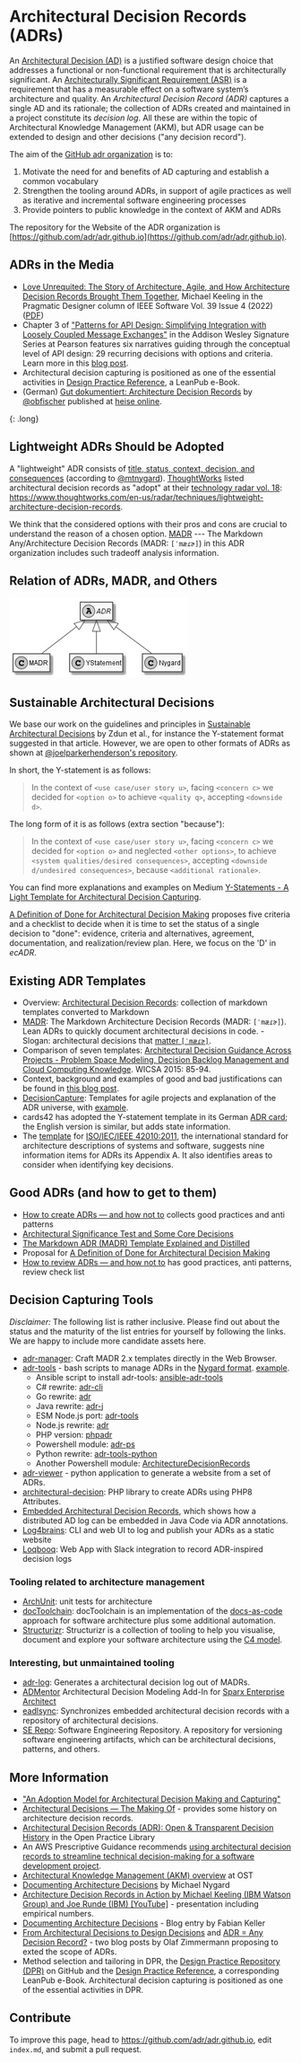 # Architectural Decision Records (ADRs)

An [Architectural Decision (AD)](https://en.wikipedia.org/wiki/Architectural_decision) is a justified software design choice that addresses a functional or non-functional requirement that is architecturally significant.
An [Architecturally Significant Requirement (ASR)](https://en.wikipedia.org/wiki/Architecturally_significant_requirements) is a requirement that has a measurable effect on a software system’s architecture and quality.
An *Architectural Decision Record (ADR)* captures a single AD and its rationale;
the collection of ADRs created and maintained in a project constitute its *decision log*.
All these are within the topic of Architectural Knowledge Management (AKM), but ADR usage can be extended to design and other decisions ("any decision record").

The aim of the [GitHub adr organization](http://github.com/adr) is to:

1. Motivate the need for and benefits of AD capturing and establish a common vocabulary
2. Strengthen the tooling around ADRs, in support of agile practices as well as iterative and incremental software engineering processes
3. Provide pointers to public knowledge in the context of AKM and ADRs

<!-- > Note: The term "architecture decision record" can be used interchangeably. -->

The repository for the Website of the ADR organization is [https://github.com/adr/adr.github.io](https://github.com/adr/adr.github.io).

## ADRs in the Media

* [Love Unrequited: The Story of Architecture, Agile, and How Architecture Decision Records Brought Them Together](https://ieeexplore.ieee.org/document/9801811), Michael Keeling in the Pragmatic Designer column of IEEE Software Vol. 39 Issue 4 (2022) ([PDF](https://ieeexplore.ieee.org/stamp/stamp.jsp?arnumber=9801811))
* Chapter 3 of ["Patterns for API Design: Simplifying Integration with Loosely Coupled Message Exchanges"](https://api-patterns.org/book/) in the Addison Wesley Signature Series at Pearson features six narratives guiding through the conceptual level of API design: 29 recurring decisions with  options and criteria. Learn more in this [blog post](https://medium.com/nerd-for-tech/api-patterns-website-redesigned-and-sample-book-chapter-available-df9daf4b5e15).
* Architectural decision capturing is positioned as one of the essential activities in [Design Practice Reference](https://leanpub.com/dpr), a LeanPub e-Book.
* (German) [Gut dokumentiert: Architecture Decision Records](https://www.heise.de/hintergrund/Gut-dokumentiert-Architecture-Decision-Records-4664988.html) by [@obfischer](https://github.com/obfischer) published at [heise online](https://www.heise.de/).

{: .long}
## Lightweight ADRs Should be Adopted

A "lightweight" ADR consists of [title, status, context, decision, and consequences](https://github.com/joelparkerhenderson/architecture-decision-record/blob/main/locales/en/templates/decision-record-template-by-michael-nygard/index.md) (according to [@mtnygard](https://github.com/mtnygard)). 
[ThoughtWorks](https://www.thoughtworks.com/) listed architectural decision records as "adopt" at their [technology radar vol. 18](https://assets.thoughtworks.com/assets/technology-radar-vol-18-en.pdf): <https://www.thoughtworks.com/en-us/radar/techniques/lightweight-architecture-decision-records>.

We think that the considered options with their pros and cons are crucial to understand the reason of a chosen option. [MADR](https://adr.github.io/madr/) --- The Markdown Any/Architecture Decision Records (MADR: `[ˈmæɾɚ]`) in this ADR organization includes such tradeoff analysis information.

## Relation of ADRs, MADR, and Others

![ADR](ADR.png)

## Sustainable Architectural Decisions

We base our work on the guidelines and principles in [Sustainable Architectural Decisions](https://www.infoq.com/articles/sustainable-architectural-design-decisions) by Zdun et al., for instance the Y-statement format suggested in that article.
However, we are open to other formats of ADRs as shown at [@joelparkerhenderson's repository](https://github.com/joelparkerhenderson/architecture_decision_record).

In short, the Y-statement is as follows:

> In the context of `<use case/user story u>`, facing `<concern c>` we decided for `<option o>` to achieve `<quality q>`, accepting `<downside d>`.

The long form of it is as follows (extra section "because"):

> In the context of `<use case/user story u>`,
> facing `<concern c>`
> we decided for `<option o>`
> and neglected `<other options>`,
> to achieve `<system qualities/desired consequences>`,
> accepting `<downside d/undesired consequences>`,
> because `<additional rationale>`.

You can find more explanations and examples on Medium [Y-Statements - A Light Template for Architectural Decision Capturing](https://medium.com/@docsoc/y-statements-10eb07b5a177). 

[A Definition of Done for Architectural Decision Making](https://www.ozimmer.ch/practices/2020/05/22/ADDefinitionOfDone.html) proposes five criteria and a checklist to decide when it is time to set the status of a single decision to "done": evidence, criteria and alternatives, agreement, documentation, and realization/review plan. Here, we focus on the 'D' in *ecADR*.

## Existing ADR Templates

- Overview: [Architectural Decision Records](https://github.com/joelparkerhenderson/architecture_decision_record): collection of markdown templates converted to Markdown
- [MADR](https://adr.github.io/madr/): The Markdown Architecture Decision Records (MADR: `[ˈmæɾɚ]`). Lean ADRs to quickly document architectural decisions in code. - Slogan: architectural decisions that [matter `[ˈmæɾɚ]`](https://en.wiktionary.org/wiki/matter#Pronunciation).
- Comparison of seven templates: [Architectural Decision Guidance Across Projects - Problem Space Modeling, Decision Backlog Management and Cloud Computing Knowledge](http://www.ifs.hsr.ch/fileadmin/user_upload/customers/ifs.hsr.ch/Home/projekte/ADMentor-WICSA2015ubmissionv11nc.pdf). WICSA 2015: 85-94. 
- Context, background and examples of good and bad justifications can be found in [this blog post](https://www.ozimmer.ch/practices/2020/04/27/ArchitectureDecisionMaking.html). 
- [DecisionCapture](https://schubmat.github.io/DecisionCapture/): Templates for agile projects and explanation of the ADR universe, with [example](https://github.com/schubmat/DecisionCapture/blob/master/samples/samples_merged/samples_simpleTemplate_secondSprint.md).
- cards42 has adopted the Y-statement template in its German [ADR card](https://cards42.org#adr); the English version is similar, but adds state information.
- The [template](http://www.iso-architecture.org/42010/templates/) for [ISO/IEC/IEEE 42010:2011](https://en.wikipedia.org/wiki/ISO/IEC_42010), the international standard for architecture descriptions of systems and software, suggests nine information items for ADRs its Appendix A. It also identifies areas to consider when identifying key decisions.

## Good ADRs (and how to get to them)

- [How to create ADRs — and how not to](https://www.ozimmer.ch/practices/2023/04/03/ADRCreation.html) collects good practices and anti patterns
- [Architectural Significance Test and Some Core Decisions](https://www.ozimmer.ch/practices/2020/09/24/ASRTestECSADecisions.html)
- [The Markdown ADR (MADR) Template Explained and Distilled](https://www.ozimmer.ch/practices/2022/11/22/MADRTemplatePrimer.html) 
- Proposal for [A Definition of Done for Architectural Decision Making](https://www.ozimmer.ch/practices/2020/05/22/ADDefinitionOfDone.html)
- [How to review ADRs — and how not to](https://www.ozimmer.ch/practices/2023/04/05/ADRReview.html) has good practices, anti patterns, review check list 

## Decision Capturing Tools

*Disclaimer:* 
The following list is rather inclusive.
Please find out about the status and the maturity of the list entries for yourself by following the links.
We are happy to include more candidate assets here.

- [adr-manager](https://adr.github.io/adr-manager/#/): Craft MADR 2.x templates directly in the Web Browser.
- [adr-tools](https://github.com/npryce/adr-tools) - bash scripts to manage ADRs in the [Nygard format](https://cognitect.com/blog/2011/11/15/documenting-architecture-decisions.html). [example](https://github.com/npryce/adr-tools/blob/master/doc/adr/0002-implement-as-shell-scripts.md).
  - Ansible script to install adr-tools: [ansible-adr-tools](https://github.com/escalate/ansible-adr-tools)
  - C# rewrite: [adr-cli](https://github.com/GingerTommy/adr-cli)
  - Go rewrite: [adr](https://github.com/marouni/adr)
  - Java rewrite: [adr-j](https://github.com/adoble/adr-j)
  - ESM Node.js port: [adr-tools](https://github.com/meza/adr-tools)
  - Node.js rewrite: [adr](https://github.com/phodal/adr)
  - PHP version: [phpadr](https://github.com/globtec/phpadr)
  - Powershell module: [adr-ps](https://github.com/rdagumampan/adr-ps)
  - Python rewrite: [adr-tools-python](https://pypi.org/project/adr-tools-python/)
  - Another Powershell module: [ArchitectureDecisionRecords](https://github.com/ajoberstar/ArchitectureDecisionRecords)
- [adr-viewer](https://github.com/mrwilson/adr-viewer) - python application to generate a website from a set of ADRs.
- [architectural-decision](https://github.com/cspray/architectural-decision): PHP library to create ADRs using PHP8 Attributes.
- [Embedded Architectural Decision Records](https://github.com/adr/e-adr#embedded-architectural-decision-records), which shows how a distributed AD log can be embedded in Java Code via ADR annotations.
- [Log4brains](https://github.com/thomvaill/log4brains): CLI and web UI to log and publish your ADRs as a static website
- [Loqbooq](https://loqbooq.app): Web App with Slack integration to record ADR-inspired decision logs

### Tooling related to architecture management

- [ArchUnit](https://github.com/TNG/ArchUnit): unit tests for architecture
- [docToolchain](https://doctoolchain.github.io/docToolchain/): docToolchain is an implementation of the [docs-as-code](http://www.writethedocs.org/guide/docs-as-code/) approach for software architecture plus some additional automation.
- [Structurizr](https://www.structurizr.com/): Structurizr is a collection of tooling to help you visualise, document and explore your software architecture using the [C4 model](https://c4model.com/).

### Interesting, but unmaintained tooling

- [adr-log](https://github.com/adr/adr-log): Generates a architectural decision log out of MADRs.
- [ADMentor](https://github.com/IFS-HSR/ADMentor) Architectural Decision Modeling Add-In for [Sparx Enterprise Architect](https://www.sparxsystems.de/uml/neweditions/)
- [eadlsync](https://adr.github.io/eadlsync/): Synchronizes embedded architectural decision records with a repository of architectural decisions.
- [SE Repo](https://github.com/adr/serepo): Software Engineering Repository. A repository for versioning software engineering artifacts, which can be architectural decisions, patterns, and others.

## More Information

- ["An Adoption Model for Architectural Decision Making and Capturing"](https://www.ozimmer.ch/practices/2023/04/21/ADAdoptionModel.html)
- [Architectural Decisions — The Making Of](https://www.ozimmer.ch/practices/2020/04/27/ArchitectureDecisionMaking.html) - provides some history on architecture decision records.
- [Architectural Decision Records (ADR): Open & Transparent Decision History](https://openpracticelibrary.com/practice/architectural-decision-records-adr/) in the Open Practice Library
- An AWS Prescriptive Guidance recommends [using architectural decision records to streamline technical decision-making for a software development project](https://docs.aws.amazon.com/prescriptive-guidance/latest/architectural-decision-records/welcome.html).
- [Architectural Knowledge Management (AKM) overview](https://www.ost.ch/de/forschung-und-dienstleistungen/informatik/ifs-institut-fuer-software/labs/cloud-application-lab/architectural-knowledge-management-akm) at OST
- [Documenting Architecture Decisions](https://cognitect.com/blog/2011/11/15/documenting-architecture-decisions.html) by Michael Nygard
- [Architecture Decision Records in Action by Michael Keeling (IBM Watson Group) and Joe Runde (IBM) [YouTube]](https://www.youtube.com/watch?v=41NVge3_cYo) - presentation including empirical numbers.
- [Documenting Architecture Decisions](https://www.fabian-keller.de/blog/documenting-architecture-decisions) - Blog entry by Fabian Keller
- [From Architectural Decisions to Design Decisions](https://medium.com/olzzio/from-architectural-decisions-to-design-decisions-f05f6d57032b) and [ADR = Any Decision Record?](https://medium.com/olzzio/adr-any-decision-record-916d1b64b28d) - two blog posts by Olaf Zimmermann proposing to exted the scope of ADRs.
- Method selection and tailoring in DPR, the [Design Practice Repository (DPR)](https://socadk.github.io/design-practice-repository/) on GitHub and the [Design Practice Reference](https://leanpub.com/dpr), a corresponding LeanPub e-Book. Architectural decision capturing is positioned as one of the essential activities in DPR.

<!-- - [Work by Daniel Popescu](https://scholar.google.com/citations?user=dASv28sAAAAJ) -->

## Contribute

To improve this page, head to <https://github.com/adr/adr.github.io>, edit `index.md`, and submit a pull request.
